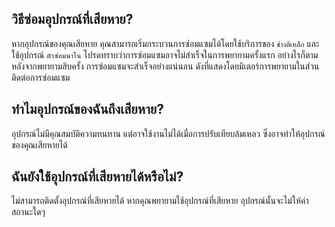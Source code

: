 ## วิธีซ่อมอุปกรณ์ที่เสียหาย?

หากอุปกรณ์ของคุณเสียหาย คุณสามารถเริ่มกระบวนการซ่อมแซมได้โดยใช้บริการของ `ช่างตีเหล็ก` และใช้อุปกรณ์ `ตัวซ่อมนาโน` โปรดทราบว่าการซ่อมแซมอาจไม่สำเร็จในการพยายามครั้งแรก อย่างไรก็ตาม หลังจากพยายามสิบครั้ง การซ่อมแซมจะสำเร็จอย่างแน่นอน ดังที่แสดงโดยมิเตอร์การพยายามในส่วนติดต่อการซ่อมแซม

## ทำไมอุปกรณ์ของฉันถึงเสียหาย?

อุปกรณ์ไม่มีคุณสมบัติความทนทาน แต่อาจใช้งานไม่ได้เมื่อการปรับเทียบล้มเหลว ซึ่งอาจทำให้อุปกรณ์ของคุณเสียหายได้

## ฉันยังใช้อุปกรณ์ที่เสียหายได้หรือไม่?

ไม่สามารถติดตั้งอุปกรณ์ที่เสียหายได้ หากคุณพยายามใช้อุปกรณ์ที่เสียหาย อุปกรณ์นั้นจะไม่ให้ค่าสถานะใดๆ
